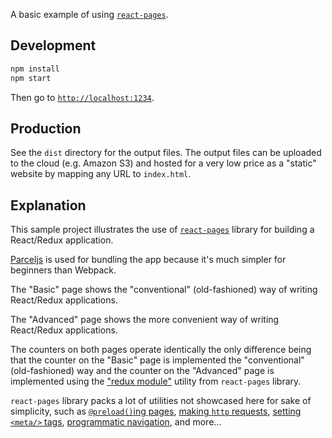 A basic example of using [`react-pages`](https://github.com/catamphetamine/react-pages).

## Development

```sh
npm install
npm start
```

Then go to [`http://localhost:1234`](http://localhost:1234).

## Production

See the `dist` directory for the output files. The output files can be uploaded to the cloud (e.g. Amazon S3) and hosted for a very low price as a "static" website by mapping any URL to `index.html`.

## Explanation

This sample project illustrates the use of [`react-pages`](https://github.com/catamphetamine/react-pages) library for building a React/Redux application.

[Parceljs](https://parceljs.org/) is used for bundling the app because it's much simpler for beginners than Webpack.

The "Basic" page shows the "conventional" (old-fashioned) way of writing React/Redux applications.

The "Advanced" page shows the more convenient way of writing React/Redux applications.

The counters on both pages operate identically the only difference being that the counter on the "Basic" page is implemented the "conventional" (old-fashioned) way and the counter on the "Advanced" page is implemented using the ["redux module"](https://github.com/catamphetamine/react-pages#redux-module) utility from `react-pages` library.

`react-pages` library packs a lot of utilities not showcased here for sake of simplicity, such as [`@preload()`ing pages](https://github.com/catamphetamine/react-pages#preloading-pages), [making `http` requests](https://github.com/catamphetamine/react-pages#http-utility), [setting `<meta/>` tags](https://github.com/catamphetamine/react-pages#setting-title-and--tags), [programmatic navigation](https://github.com/catamphetamine/react-pages#changing-current-location), and more...